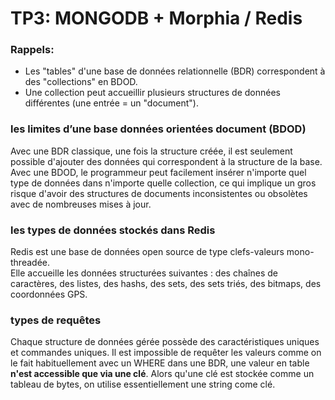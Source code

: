 # TP3: MONGODB + Morphia / Redis
### Rappels:
* Les "tables" d'une base de données relationnelle (BDR) correspondent à des "collections" en BDOD.
* Une collection peut accueillir plusieurs structures de données différentes (une entrée = un "document").
    
###  les limites d’une base données orientées document (BDOD) 
Avec une BDR classique, une fois la structure créée, il est seulement possible d'ajouter des données qui correspondent à la structure de la base.
</br>
Avec une BDOD, le programmeur peut facilement insérer n'importe quel type de données dans n'importe quelle collection, ce qui implique un gros risque d'avoir des structures de documents inconsistentes ou obsolètes avec de nombreuses mises à jour. 

###  les types de données stockés dans Redis
Redis est une base de données open source de type clefs-valeurs mono-threadée. </br>
Elle accueille les données structurées suivantes : des chaînes de caractères, des listes, des hashs, des sets, des sets triés, des bitmaps, des coordonnées GPS.

###  types de requêtes 
Chaque structure de données gérée possède des caractéristiques uniques et commandes uniques.
Il est impossible de requêter les valeurs comme on le fait habituellement avec un WHERE dans une BDR, une valeur en table **n'est accessible que via une clé**.
Alors qu'une clé est stockée comme un tableau de bytes, on utilise essentiellement une string come clé.</br>


